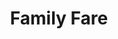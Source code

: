 ---
title: "Family Fare"
url: /grand-rapids/family-fare-leonard-street-northeast/
shop: Supermarkt
---